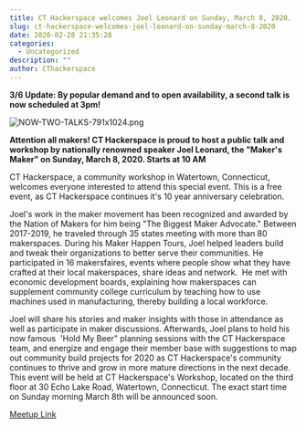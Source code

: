 ```yaml
---
title: CT Hackerspace welcomes Joel Leonard on Sunday, March 8, 2020.
slug: ct-hackerspace-welcomes-joel-leonard-on-sunday-march-8-2020
date: 2020-02-28 21:35:28
categories:
  - Uncategorized
description: ""
author: CThackerspace
---
```



**3/6 Update: By popular demand and to open availability, a second talk is now scheduled at 3pm!**

![NOW-TWO-TALKS-791x1024.png](/uploads/2020/03/NOW-TWO-TALKS-791x1024.png)

**Attention all makers! CT Hackerspace is proud to host a public talk and workshop by nationally renowned speaker Joel Leonard, the "Maker's Maker" on Sunday, March 8, 2020. Starts at 10 AM**

CT Hackerspace, a community workshop in Watertown, Connecticut, welcomes everyone interested to attend this special event. This is a free event, as CT Hackerspace continues it's 10 year anniversary celebration.

Joel's work in the maker movement has been recognized and awarded by the Nation of Makers for him being "The Biggest Maker Advocate." Between 2017-2019, he traveled through 35 states meeting with more than 80 makerspaces. During his Maker Happen Tours, Joel helped leaders build and tweak their organizations to better serve their communities. He participated in 16 makersfaires, events where people show what they have crafted at their local makerspaces, share ideas and network.  He met with economic development boards, explaining how makerspaces can supplement community college curriculum by teaching how to use machines used in manufacturing, thereby building a local workforce.

Joel will share his stories and maker insights with those in attendance as well as participate in maker discussions. Afterwards, Joel plans to hold his now famous  'Hold My Beer" planning sessions with the CT Hackerspace team, and energize and engage their member base with suggestions to map out community build projects for 2020 as CT Hackerspace's community continues to thrive and grow in more mature directions in the next decade.  
This event will be held at CT Hackerspace's Workshop, located on the third floor at 30 Echo Lake Road, Watertown, Connecticut. The exact start time on Sunday morning March 8th will be announced soon.

[Meetup Link](https://www.meetup.com/CT-Hackerspace/events/269077853)
